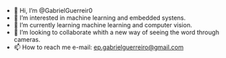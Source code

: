 - 👋 Hi, I’m @GabrielGuerreir0
- 👀 I’m interested in machine learning and embedded systens.
- 🌱 I’m currently learning machine learning and computer vision.
- 💞️ I’m looking to collaborate whith a new way of seeing the word through cameras.
- 📫 How to reach me e-mail: ep.gabrielguerreiro@gmail.com

<!---
GabrielGuerreir0/GabrielGuerreir0 is a ✨ special ✨ repository because its `README.md` (this file) appears on your GitHub profile.
You can click the Preview link to take a look at your changes.
--->
